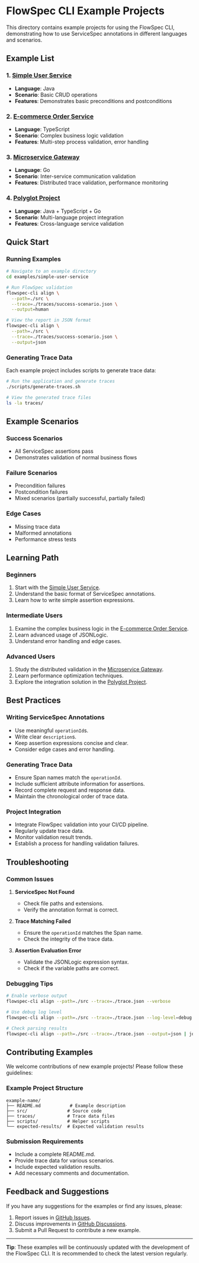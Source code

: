 # FlowSpec CLI Example Projects

This directory contains example projects for using the FlowSpec CLI, demonstrating how to use ServiceSpec annotations in different languages and scenarios.

## Example List

### 1. [Simple User Service](simple-user-service/)
- **Language**: Java
- **Scenario**: Basic CRUD operations
- **Features**: Demonstrates basic preconditions and postconditions

### 2. [E-commerce Order Service](ecommerce-order-service/)
- **Language**: TypeScript
- **Scenario**: Complex business logic validation
- **Features**: Multi-step process validation, error handling

### 3. [Microservice Gateway](microservice-gateway/)
- **Language**: Go
- **Scenario**: Inter-service communication validation
- **Features**: Distributed trace validation, performance monitoring

### 4. [Polyglot Project](polyglot-project/)
- **Language**: Java + TypeScript + Go
- **Scenario**: Multi-language project integration
- **Features**: Cross-language service validation

## Quick Start

### Running Examples

```bash
# Navigate to an example directory
cd examples/simple-user-service

# Run FlowSpec validation
flowspec-cli align \
  --path=./src \
  --trace=./traces/success-scenario.json \
  --output=human

# View the report in JSON format
flowspec-cli align \
  --path=./src \
  --trace=./traces/success-scenario.json \
  --output=json
```

### Generating Trace Data

Each example project includes scripts to generate trace data:

```bash
# Run the application and generate traces
./scripts/generate-traces.sh

# View the generated trace files
ls -la traces/
```

## Example Scenarios

### Success Scenarios
- All ServiceSpec assertions pass
- Demonstrates validation of normal business flows

### Failure Scenarios
- Precondition failures
- Postcondition failures
- Mixed scenarios (partially successful, partially failed)

### Edge Cases
- Missing trace data
- Malformed annotations
- Performance stress tests

## Learning Path

### Beginners
1.  Start with the [Simple User Service](simple-user-service/).
2.  Understand the basic format of ServiceSpec annotations.
3.  Learn how to write simple assertion expressions.

### Intermediate Users
1.  Examine the complex business logic in the [E-commerce Order Service](ecommerce-order-service/).
2.  Learn advanced usage of JSONLogic.
3.  Understand error handling and edge cases.

### Advanced Users
1.  Study the distributed validation in the [Microservice Gateway](microservice-gateway/).
2.  Learn performance optimization techniques.
3.  Explore the integration solution in the [Polyglot Project](polyglot-project/).

## Best Practices

### Writing ServiceSpec Annotations
- Use meaningful `operationId`s.
- Write clear `description`s.
- Keep assertion expressions concise and clear.
- Consider edge cases and error handling.

### Generating Trace Data
- Ensure Span names match the `operationId`.
- Include sufficient attribute information for assertions.
- Record complete request and response data.
- Maintain the chronological order of trace data.

### Project Integration
- Integrate FlowSpec validation into your CI/CD pipeline.
- Regularly update trace data.
- Monitor validation result trends.
- Establish a process for handling validation failures.

## Troubleshooting

### Common Issues

1.  **ServiceSpec Not Found**
    -   Check file paths and extensions.
    -   Verify the annotation format is correct.

2.  **Trace Matching Failed**
    -   Ensure the `operationId` matches the Span name.
    -   Check the integrity of the trace data.

3.  **Assertion Evaluation Error**
    -   Validate the JSONLogic expression syntax.
    -   Check if the variable paths are correct.

### Debugging Tips

```bash
# Enable verbose output
flowspec-cli align --path=./src --trace=./trace.json --verbose

# Use debug log level
flowspec-cli align --path=./src --trace=./trace.json --log-level=debug

# Check parsing results
flowspec-cli align --path=./src --trace=./trace.json --output=json | jq .
```

## Contributing Examples

We welcome contributions of new example projects! Please follow these guidelines:

### Example Project Structure
```
example-name/
├── README.md           # Example description
├── src/               # Source code
├── traces/            # Trace data files
├── scripts/           # Helper scripts
└── expected-results/  # Expected validation results
```

### Submission Requirements
- Include a complete README.md.
- Provide trace data for various scenarios.
- Include expected validation results.
- Add necessary comments and documentation.

## Feedback and Suggestions

If you have any suggestions for the examples or find any issues, please:

1.  Report issues in [GitHub Issues](../../../issues).
2.  Discuss improvements in [GitHub Discussions](../../../discussions).
3.  Submit a Pull Request to contribute a new example.

---

**Tip**: These examples will be continuously updated with the development of the FlowSpec CLI. It is recommended to check the latest version regularly.
